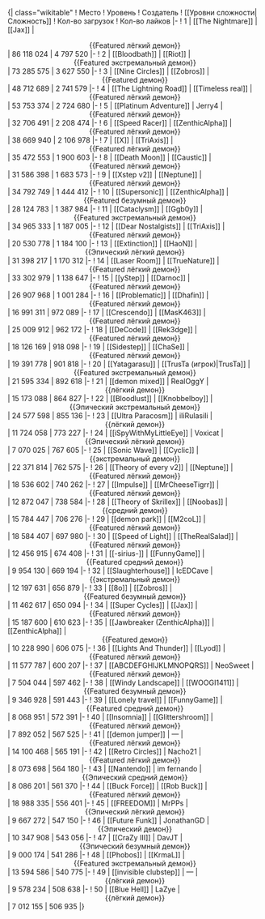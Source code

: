{| class="wikitable"
! Место
! Уровень
! Создатель
! [[Уровни сложности|Сложность]]
! Кол-во загрузок
! Кол-во лайков
|-
! 1
| [[The Nightmare]]
| [[Jax]]
| <center>{{Featured лёгкий демон}}</center>
| 86 118 024
| 4 797 520
|-
! 2
| [[Bloodbath]]
| [[Riot]]
| <center>{{Featured экстремальный демон}}</center>
| 73 285 575
| 3 627 550
|-
! 3
| [[Nine Circles]]
| [[Zobros]]
| <center>{{Featured демон}}</center>
| 48 712 689
| 2 741 579
|-
! 4
| [[The Lightning Road]]
| [[Timeless real]]
| <center>{{Featured лёгкий демон}}</center>
| 53 753 374
| 2 724 680
|-
! 5
| [[Platinum Adventure]]
| Jerry4
| <center>{{Featured лёгкий демон}}</center>
| 32 706 491
| 2 208 474
|-
! 6
| [[Speed Racer]]
| [[ZenthicAlpha]]
| <center>{{Featured лёгкий демон}}</center>
| 38 669 940
| 2 106 978
|-
! 7
| [[X]]
| [[TriAxis]]
| <center>{{Featured лёгкий демон}}</center>
| 35 472 553
| 1 900 603
|-
! 8
| [[Death Moon]]
| [[Caustic]]
| <center>{{Featured лёгкий демон}}</center>
| 31 586 398
| 1 683 573
|-
! 9
| [[Xstep v2]]
| [[Neptune]]
| <center>{{Featured лёгкий демон}}</center>
| 34 792 749
| 1 444 412
|-
! 10
| [[Supersonic]]
| [[ZenthicAlpha]]
| <center>{{Featured безумный демон}}</center>
| 28 124 783
| 1 387 984
|-
! 11
| [[Cataclysm]]
| [[Ggb0y]]
| <center>{{Featured экстремальный демон}}</center>
| 34 965 333
| 1 187 005
|-
! 12
| [[Dear Nostalgists]]
| [[TriAxis]]
| <center>{{Featured лёгкий демон}}</center>
| 20 530 778
| 1 184 100
|-
! 13
| [[Extinction]]
| [[HaoN]]
| <center>{{Эпический лёгкий демон}}</center>
| 31 398 217
| 1 170 312
|-
! 14
| [[Laser Room]]
| [[TrueNature]]
| <center>{{Featured лёгкий демон}}</center>
| 33 302 979
| 1 138 647
|-
! 15
| [[yStep]]
| [[Darnoc]]
| <center>{{Featured лёгкий демон}}</center>
| 26 907 968
| 1 001 284
|-
! 16
| [[Problematic]]
| [[Dhafin]]
| <center>{{Featured лёгкий демон}}</center>
| 16 991 311
| 972 089
|-
! 17
| [[Crescendo]]
| [[MasK463]]
| <center>{{Featured лёгкий демон}}</center>
| 25 009 912
| 962 172
|-
! 18
| [[DeCode]]
| [[Rek3dge]]
| <center>{{Featured лёгкий демон}}</center>
| 18 126 169
| 918 098
|-
! 19
| [[Sidestep]]
| [[ChaSe]]
| <center>{{Featured лёгкий демон}}</center>
| 19 391 778
| 901 818
|-
! 20
| [[Yatagarasu]]
| [[TrusTa (игрок)|TrusTa]]
| <center>{{Featured экстремальный демон}}</center>
| 21 595 334
| 892 618
|-
! 21
| [[demon mixed]]
| RealOggY
| <center>{{лёгкий демон}}</center>
| 15 173 088
| 864 827
|-
! 22
| [[Bloodlust]]
| [[Knobbelboy]]
| <center>{{Эпический экстремальный демон}}</center>
| 24 577 598
| 855 136
|-
! 23
| [[Ultra Paracosm]]
| iIiRulasiIi
| <center>{{лёгкий демон}}</center>
| 11 724 058
| 773 227
|-
! 24
| [[iSpyWithMyLittleEye]]
| Voxicat
| <center>{{Эпический лёгкий демон}}</center>
| 7 070 025
| 767 605
|-
! 25
| [[Sonic Wave]]
| [[Cyclic]]
| <center>{{экстремальный демон}}</center>
| 22 371 814
| 762 575
|-
! 26
| [[Theory of every v2]]
| [[Neptune]]
| <center>{{Featured лёгкий демон}}</center>
| 18 536 602
| 740 262
|-
! 27
| [[Impulse]]
| [[MrCheeseTigrr]]
| <center>{{Featured лёгкий демон}}</center>
| 12 872 047
| 738 584
|-
! 28
| [[Theory of Skrillex]]
| [[Noobas]]
| <center>{{средний демон}}</center>
| 15 784 447
| 706 276
|-
! 29
| [[demon park]]
| [[M2coL]]
| <center>{{Featured лёгкий демон}}</center>
| 18 584 407
| 697 980
|-
! 30
| [[Speed of Light]]
| [[TheRealSalad]]
| <center>{{Featured лёгкий демон}}</center>
| 12 456 915
| 674 408
|-
! 31
| [[-sirius-]]
| [[FunnyGame]]
| <center>{{Featured средний демон}}</center>
| 9 954 130
| 669 194
|-
! 32
| [[Slaughterhouse]]
| IcEDCave
| <center>{{экстремальный демон}}</center>
| 12 197 631
| 656 879
|-
! 33
| [[8o]]
| [[Zobros]]
| <center>{{Featured безумный демон}}</center>
| 11 462 617
| 650 094
|-
! 34
| [[Super Cycles]]
| [[Jax]]
| <center>{{Featured лёгкий демон}}</center>
| 15 187 600
| 610 623
|-
! 35
| [[Jawbreaker (ZenthicAlpha)]]
| [[ZenthicAlpha]]
| <center>{{Featured демон}}</center>
| 10 228 990
| 606 075
|-
! 36
| [[Lights And Thunder]]
| [[Lyod]]
| <center>{{Featured лёгкий демон}}</center>
| 11 577 787
| 600 207
|-
! 37
| [[ABCDEFGHIJKLMNOPQRS]]
| NeoSweet
| <center>{{Featured лёгкий демон}}</center>
| 7 504 044
| 597 462
|-
! 38
| [[Windy Landscape]]
| [[WOOGI1411]]
| <center>{{Featured безумный демон}}</center>
| 9 346 928
| 591 443
|-
! 39
| [[Lonely travel]]
| [[FunnyGame]]
| <center>{{Featured средний демон}}</center>
| 8 068 951
| 572 391
|-
! 40
| [[Insomnia]]
| [[Glittershroom]]
| <center>{{Featured лёгкий демон}}</center>
| 7 892 052
| 567 525
|-
! 41
| [[demon jumper]]
| —
| <center>{{Featured лёгкий демон}}</center>
| 14 100 468
| 565 191
|-
! 42
| [[Retro Circles]]
| Nacho21
| <center>{{Featured лёгкий демон}}</center>
| 8 073 698
| 564 180
|-
! 43
| [[Nantendo]]
| im fernando
| <center>{{Эпический средний демон}}</center>
| 8 086 201
| 561 370
|-
! 44
| [[Buck Force]]
| [[Rob Buck]]
| <center>{{Featured лёгкий демон}}</center>
| 18 988 335
| 556 401
|-
! 45
| [[FREEDOM]]
| MrPPs
| <center>{{Эпический лёгкий демон}}</center>
| 9 667 272
| 547 150
|-
! 46
| [[Future Funk]]
| JonathanGD
| <center>{{Эпический демон}}</center>
| 10 347 908
| 543 056
|-
! 47
| [[CraZy III]]
| DavJT
| <center>{{Эпический безумный демон}}</center>
| 9 000 174
| 541 286
|-
! 48
| [[Phobos]]
| [[KrmaL]]
| <center>{{Featured экстремальный демон}}</center>
| 13 594 586
| 540 775
|-
! 49
| [[invisible clubstep]]
| —
| <center>{{лёгкий демон}}</center>
| 9 578 234
| 508 638
|-
! 50
| [[Blue Hell]]
| LaZye
| <center>{{лёгкий демон}}</center>
| 7 012 155
| 506 935
|}